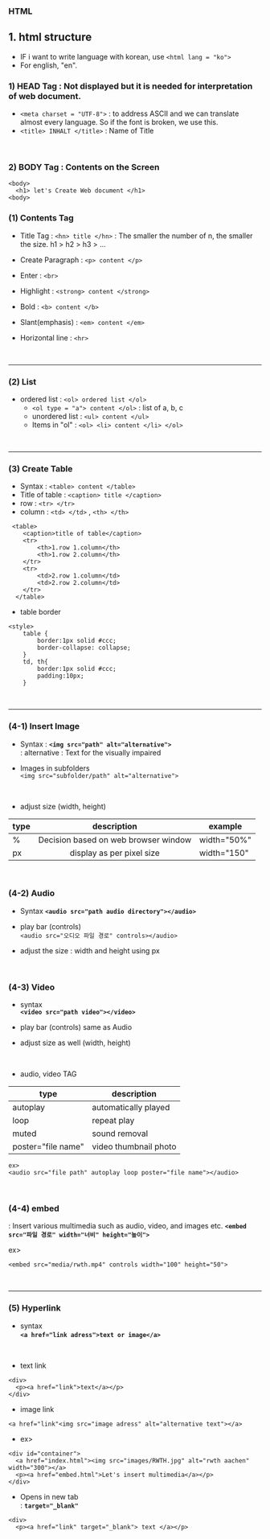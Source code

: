 ### HTML

## 1. html structure
* IF i want to write language with korean, use 
```<html lang = "ko">```
* For english, "en".

### 1) HEAD Tag : Not displayed but it is needed for interpretation of web document.
  * ```<meta charset = "UTF-8">``` : to address ASCII and we can translate almost every language. So if the font is broken, we use this.
  * ```<title> INHALT </title>``` : Name of Title
<br>

### 2) BODY Tag : Contents on the Screen
```
<body>
  <h1> let's Create Web document </h1>
<body>
```

### (1) Contents Tag
* Title Tag : ```<hn> title </hn>```
: The smaller the number of n, the smaller the size. h1 > h2 > h3 > ...

* Create Paragraph : ```<p> content </p>```
* Enter : ```<br>```
* Highlight : ```<strong> content </strong>```
* Bold : ```<b> content </b>```
* Slant(emphasis) : ```<em> content </em>```
* Horizontal line : ```<hr>```
<br>
<hr>

### (2) List
* ordered list : ```<ol> ordered list </ol>```
  * ```<ol type = "a"> content </ol>``` : list of a, b, c
  * unordered list : ```<ul> content </ul>```
  * Items in "ol" : ```<ol> <li> content </li> </ol>```
<br>
<hr>

### (3) Create Table
  * Syntax : ```<table> content </table>```
  * Title of table : ```<caption> title </caption>```
  * row : ```<tr> </tr>```
  * column : ```<td> </td>``` , ```<th> </th>```

```
 <table>
    <caption>title of table</caption>
    <tr>
        <th>1.row 1.column</th>
        <th>1.row 2.column</th>
    </tr>
    <tr>
        <td>2.row 1.column</td>
        <td>2.row 2.column</td>
    </tr>
  </table>
```
* table border
```
<style>
    table {
        border:1px solid #ccc;
        border-collapse: collapse;
    }
    td, th{
        border:1px solid #ccc;
        padding:10px;
    }
```
<br>
<hr>

### (4-1) Insert Image
 * Syntax :
 __```<img src="path" alt="alternative">```__   
 : alternative : Text for the visually impaired

 * Images in subfolders  
 ```<img src="subfolder/path" alt="alternative">```    
 <br>

 * adjust size (width, height)

 | type | description | example |
 | -------- | :------: | -------- |
 | %  | Decision based on web browser window | width="50%" |
 |px  | display as per pixel size | width="150" |

 <br>

 ### (4-2) Audio
  * Syntax 
  __```<audio src="path audio directory"></audio>```__

  * play bar (controls)   
  ```<audio src="오디오 파일 경로" controls></audio>```

  * adjust the size : width and height using px
  <br>

 ### (4-3) Video
 * syntax   
 __```<video src="path video"></video>```__   

 * play bar (controls) same as Audio   
 * adjust size as well (width, height)
 <br>

* audio, video TAG

| type | description |
| -------- | -------- |
| autoplay | automatically played |
| loop | repeat play |
| muted | sound removal |
| poster="file name" | video thumbnail photo |

```
ex>
<audio src="file path" autoplay loop poster="file name"></audio>
```
<br>

### (4-4) embed
: Insert various multimedia such as audio, video, and images etc.
__```<embed src="파일 경로" width="너비" height="높이">```__   

ex>
```
<embed src="media/rwth.mp4" controls width="100" height="50">
```
<br>
<hr>
  
### (5) Hyperlink
* syntax   
__```<a href="link adress">text or image</a>```__
<br>

* text link   
```
<div>
  <p><a href="link">text</a></p>
</div>
```

* image link
```
<a href="link"<img src="image adress" alt="alternative text"></a>
```

* ex>   
```
<div id="container">
  <a href="index.html"><img src="images/RWTH.jpg" alt="rwth aachen" width="300"></a>
  <p><a href="embed.html">Let's insert multimedia</a></p>
</div>
```

* Opens in new tab   
: __```target="_blank"```__
```
<div>
  <p><a href="link" target="_blank"> text </a></p>
```







